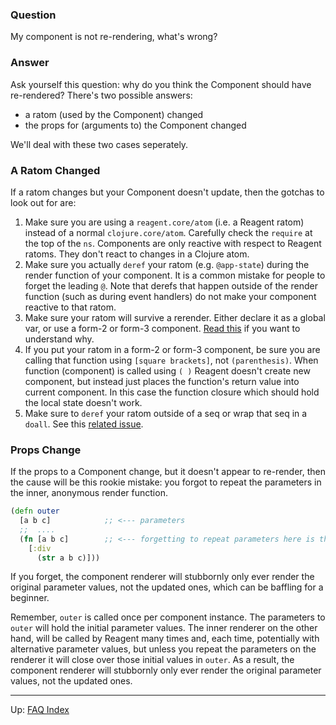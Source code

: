 ### Question

My component is not re-rendering, what's wrong?

### Answer

Ask yourself this question: why do you think the Component should have re-rendered? There's two possible answers: 
  - a ratom (used by the Component) changed 
  - the props for (arguments to) the Component changed

We'll deal with these two cases seperately.

### A Ratom Changed

If a ratom changes but your Component doesn't update, then the gotchas to look out for are: 
1. Make sure you are using a `reagent.core/atom` (i.e. a Reagent ratom) instead of a normal `clojure.core/atom`. Carefully check the `require` at the top of the `ns`.  Components are only reactive with respect to Reagent ratoms. They don't react to changes in a Clojure atom. 
2. Make sure you actually `deref` your ratom (e.g. `@app-state`) during the render function of your component. It is a common mistake for people to forget the leading `@`.  Note that derefs that happen outside of the render function (such as during event handlers) do not make your component reactive to that ratom.
3. Make sure your ratom will survive a rerender. Either declare it as a global var, or use a form-2 or form-3 component. [Read this](https://github.com/reagent-project/reagent-cookbook/tree/master/basics/component-level-state) if you want to understand why.
4. If you put your ratom in a form-2 or form-3 component, be sure you are calling that function using `[square brackets]`, not `(parenthesis)`.
When function (component) is called using `( )` Reagent doesn't create new component, but instead just places the function's return value into current component. In this case the function closure which should hold the local state doesn't work.
5. Make sure to `deref` your ratom outside of a seq or wrap that seq in a `doall`. See this [related issue](https://github.com/reagent-project/reagent/issues/18).

### Props Change

If the props to a Component change, but it doesn't appear to re-render, then the cause will be this rookie mistake: you forgot to repeat the parameters in the inner, anonymous render function.

```clj
(defn outer 
  [a b c]            ;; <--- parameters
  ;;  ....
  (fn [a b c]        ;; <--- forgetting to repeat parameters here is the mistake
    [:div
      (str a b c)]))
```

If you forget, the component renderer will stubbornly only ever render the 
original parameter values, not the updated ones, which can be baffling for 
a beginner.

Remember, `outer` is called once per component instance. The parameters to `outer` 
will hold the initial parameter values. The inner renderer on the other hand, 
will be called by Reagent many times and, each time, potentially with alternative 
parameter values, but unless you repeat the parameters on the renderer it will 
close over those initial values in `outer`. As a result, the component renderer 
will stubbornly only ever render the original parameter values, not the updated ones. 


***

Up:  [FAQ Index](../README.md)&nbsp;&nbsp;&nbsp;&nbsp;&nbsp;&nbsp;
